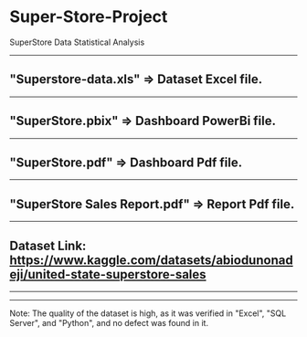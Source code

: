 # Super-Store-Project
SuperStore Data Statistical Analysis 

------------------------------------------------------------------------------------------
"Superstore-data.xls" => Dataset Excel file.
------------------------------------------------------------------------------------------

------------------------------------------------------------------------------------------
"SuperStore.pbix" => Dashboard PowerBi file.
------------------------------------------------------------------------------------------

------------------------------------------------------------------------------------------
"SuperStore.pdf" => Dashboard Pdf file.
------------------------------------------------------------------------------------------

------------------------------------------------------------------------------------------
"SuperStore Sales Report.pdf" => Report Pdf file.
------------------------------------------------------------------------------------------

------------------------------------------------------------------------------------------
Dataset Link: https://www.kaggle.com/datasets/abiodunonadeji/united-state-superstore-sales
------------------------------------------------------------------------------------------

------------------------------------------------------------------------------------------
------------------------------------------------------------------------------------------
Note: The quality of the dataset is high, as it was verified in "Excel", "SQL Server",
 and "Python", and no defect was found in it.

